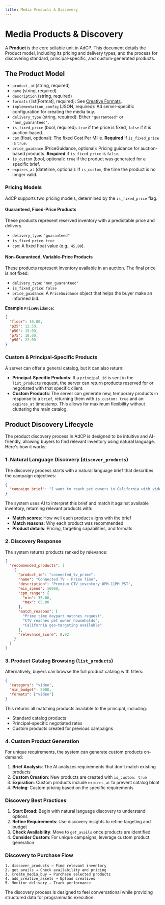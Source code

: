 ```yaml
---
title: Media Products & Discovery
---
```


# Media Products & Discovery

A **Product** is the core sellable unit in AdCP. This document details the Product model, including its pricing and delivery types, and the process for discovering standard, principal-specific, and custom-generated products.

## The Product Model

- `product_id` (string, required)
- `name` (string, required)
- `description` (string, required)
- `formats` (list[Format], required): See [Creative Formats](creative-formats.md).
- `implementation_config` (JSON, required): Ad server-specific configuration for creating the media buy.
- `delivery_type` (string, required): Either `"guaranteed"` or `"non_guaranteed"`.
- `is_fixed_price` (bool, required): `true` if the price is fixed, `false` if it is auction-based.
- `cpm` (float, optional): The fixed Cost Per Mille. **Required** if `is_fixed_price` is `true`.
- `price_guidance` (PriceGuidance, optional): Pricing guidance for auction-based products. **Required** if `is_fixed_price` is `false`.
- `is_custom` (bool, optional): `true` if the product was generated for a specific brief.
- `expires_at` (datetime, optional): If `is_custom`, the time the product is no longer valid.

### Pricing Models

AdCP supports two pricing models, determined by the `is_fixed_price` flag.

#### Guaranteed, Fixed-Price Products
These products represent reserved inventory with a predictable price and delivery.
- `delivery_type`: `"guaranteed"`
- `is_fixed_price`: `true`
- `cpm`: A fixed float value (e.g., `45.00`).

#### Non-Guaranteed, Variable-Price Products
These products represent inventory available in an auction. The final price is not fixed.
- `delivery_type`: `"non_guaranteed"`
- `is_fixed_price`: `false`
- `price_guidance`: A `PriceGuidance` object that helps the buyer make an informed bid.

**Example `PriceGuidance`:**
```json
{
  "floor": 10.00,
  "p25": 12.50,
  "p50": 15.00,
  "p75": 18.00,
  "p90": 22.00
}
```

### Custom & Principal-Specific Products

A server can offer a general catalog, but it can also return:
- **Principal-Specific Products**: If a `principal_id` is sent in the `list_products` request, the server can return products reserved for or negotiated with that specific client.
- **Custom Products**: The server can generate new, temporary products in response to a `brief`, returning them with `is_custom: true` and an `expires_at` timestamp. This allows for maximum flexibility without cluttering the main catalog.

## Product Discovery Lifecycle

The product discovery process in AdCP is designed to be intuitive and AI-friendly, allowing buyers to find relevant inventory using natural language. Here's how it works:

### 1. Natural Language Discovery (`discover_products`)

The discovery process starts with a natural language brief that describes the campaign objectives:

```json
{
  "campaign_brief": "I want to reach pet owners in California with video ads during prime time"
}
```

The system uses AI to interpret this brief and match it against available inventory, returning relevant products with:
- **Match scores**: How well each product aligns with the brief
- **Match reasons**: Why each product was recommended
- **Product details**: Pricing, targeting capabilities, and formats

### 2. Discovery Response

The system returns products ranked by relevance:

```json
{
  "recommended_products": [
    {
      "product_id": "connected_tv_prime",
      "name": "Connected TV - Prime Time",
      "description": "Premium CTV inventory 8PM-11PM PST",
      "min_spend": 10000,
      "cpm_range": {
        "min": 35.00,
        "max": 65.00
      },
      "match_reasons": [
        "Prime time daypart matches request",
        "CTV reaches pet owner households", 
        "California geo-targeting available"
      ],
      "relevance_score": 0.92
    }
  ]
}
```

### 3. Product Catalog Browsing (`list_products`)

Alternatively, buyers can browse the full product catalog with filters:

```json
{
  "category": "video",
  "min_budget": 5000,
  "formats": ["video"]
}
```

This returns all matching products available to the principal, including:
- Standard catalog products
- Principal-specific negotiated rates
- Custom products created for previous campaigns

### 4. Custom Product Generation

For unique requirements, the system can generate custom products on-demand:

1. **Brief Analysis**: The AI analyzes requirements that don't match existing products
2. **Custom Creation**: New products are created with `is_custom: true`
3. **Expiration**: Custom products include `expires_at` to prevent catalog bloat
4. **Pricing**: Custom pricing based on the specific requirements

### Discovery Best Practices

1. **Start Broad**: Begin with natural language discovery to understand options
2. **Refine Requirements**: Use discovery insights to refine targeting and budget
3. **Check Availability**: Move to `get_avails` once products are identified
4. **Consider Custom**: For unique campaigns, leverage custom product generation

### Discovery to Purchase Flow

```
1. discover_products → Find relevant inventory
2. get_avails → Check availability and pricing
3. create_media_buy → Purchase selected products
4. add_creative_assets → Upload creatives
5. Monitor delivery → Track performance
```

The discovery process is designed to feel conversational while providing structured data for programmatic execution.

